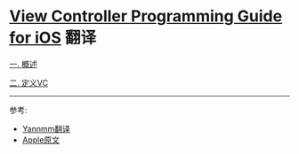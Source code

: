 # [View Controller Programming Guide for iOS](https://developer.apple.com/library/archive/featuredarticles/ViewControllerPGforiPhoneOS/index.html) 翻译

[一. 概述](./Overview.md)

[二. 定义VC](./ViewControllerDefinition.md)

---
参考:
* [Yannmm翻译](https://github.com/Yannmm/View-Controller-Programming-Guide-for-iOS-Chinese-Translation/tree/master)
* [Apple原文](https://developer.apple.com/library/archive/featuredarticles/ViewControllerPGforiPhoneOS/index.html)